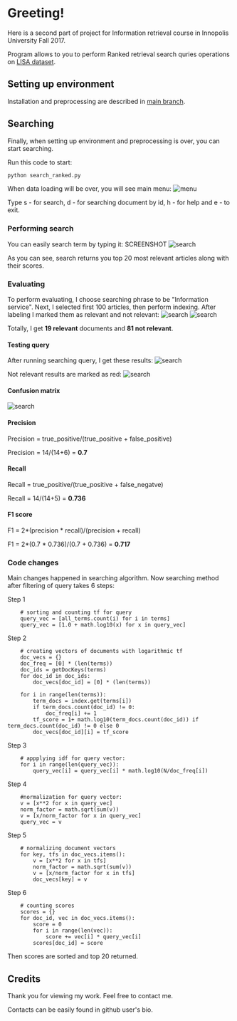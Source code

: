 Greeting!
======
Here is a second part of project for Information retrieval course in Innopolis University Fall 2017.

Program allows to you to perform Ranked retrieval search quries operations on [LISA dataset](https://github.com/piaxar/fanta_search/tree/master/dataset).

## Setting up environment
Installation and preprocessing are described in [main branch](https://github.com/piaxar/fanta_search). 

## Searching
Finally, when setting up environment and preprocessing is over, you can start searching. 

Run this code to start:
```sh
python search_ranked.py
```
When data loading will be over, you will see main menu:
![menu](https://github.com/piaxar/fanta_search/blob/master/pics/main_menu.png "menu")

Type s - for search, d - for searching document by id, h - for help and e - to exit.
### Performing search
You can easily search term by typing it:
SCREENSHOT
![search](https://github.com/piaxar/fanta_search/blob/ranked_retrieval/pics/ranked_search.png "search")

As you can see, search returns you top 20 most relevant articles along with their scores. 

### Evaluating
To perform evaluating, I choose searching phrase to be "Information service".
Next, I selected first 100 articles, then perform indexing. After labeling I marked them as relevant and not relevant:
![search](https://github.com/piaxar/fanta_search/blob/ranked_retrieval/pics/indexing100.png "indexing")
![search](https://github.com/piaxar/fanta_search/blob/ranked_retrieval/pics/labeling100.png "labeling")

Totally, I get **19 relevant** documents and **81 not relevant**.

#### Testing query
After running searching query, I get these results:
![search](https://github.com/piaxar/fanta_search/blob/ranked_retrieval/pics/ranked_search100.png "ranked_search")

Not relevant results are marked as red:
![search](https://github.com/piaxar/fanta_search/blob/ranked_retrieval/pics/search_marked.png "labels")

#### Confusion matrix
![search](https://github.com/piaxar/fanta_search/blob/ranked_retrieval/pics/confusion_matrix.png "confusion matrix")

#### Precision
Precision = true_positive/(true_positive + false_positive)

Precision = 14/(14+6) = **0.7**
#### Recall
Recall = true_positive/(true_positive + false_negatve)

Recall = 14/(14+5) = **0.736**
#### F1 score
F1 = 2*(precision * recall)/(precision + recall)

F1 = 2*(0.7 * 0.736)/(0.7 + 0.736) = **0.717**

### Code changes
Main changes happened in searching algorithm. 
Now searching method after filtering of query takes 6 steps:

Step 1
```
    # sorting and counting tf for query
    query_vec = [all_terms.count(i) for i in terms]
    query_vec = [1.0 + math.log10(x) for x in query_vec]
```
Step 2
```
    # creating vectors of documents with logarithmic tf
    doc_vecs = {}
    doc_freq = [0] * (len(terms))
    doc_ids = getDocKeys(terms)
    for doc_id in doc_ids:
        doc_vecs[doc_id] = [0] * (len(terms))
        
    for i in range(len(terms)):
        term_docs = index.get(terms[i])
        if term_docs.count(doc_id) != 0:
            doc_freq[i] += 1
        tf_score = 1+ math.log10(term_docs.count(doc_id)) if term_docs.count(doc_id) != 0 else 0
        doc_vecs[doc_id][i] = tf_score
```
Step 3
```
    # appplying idf for query vector:
    for i in range(len(query_vec)):
        query_vec[i] = query_vec[i] * math.log10(N/doc_freq[i])
```
Step 4
```
    #normalization for query vector:
    v = [x**2 for x in query_vec]
    norm_factor = math.sqrt(sum(v))
    v = [x/norm_factor for x in query_vec]
    query_vec = v 
```
Step 5
```
    # normalizing document vectors
    for key, tfs in doc_vecs.items():
        v = [x**2 for x in tfs]
        norm_factor = math.sqrt(sum(v))
        v = [x/norm_factor for x in tfs]
        doc_vecs[key] = v
```
Step 6
```
    # counting scores
    scores = {}
    for doc_id, vec in doc_vecs.items():
        score = 0
        for i in range(len(vec)):
            score += vec[i] * query_vec[i]
        scores[doc_id] = score
```
Then scores are sorted and top 20 returned.

## Credits
Thank you for viewing my work. Feel free to contact me.

Contacts can be easily found in github user's bio.

